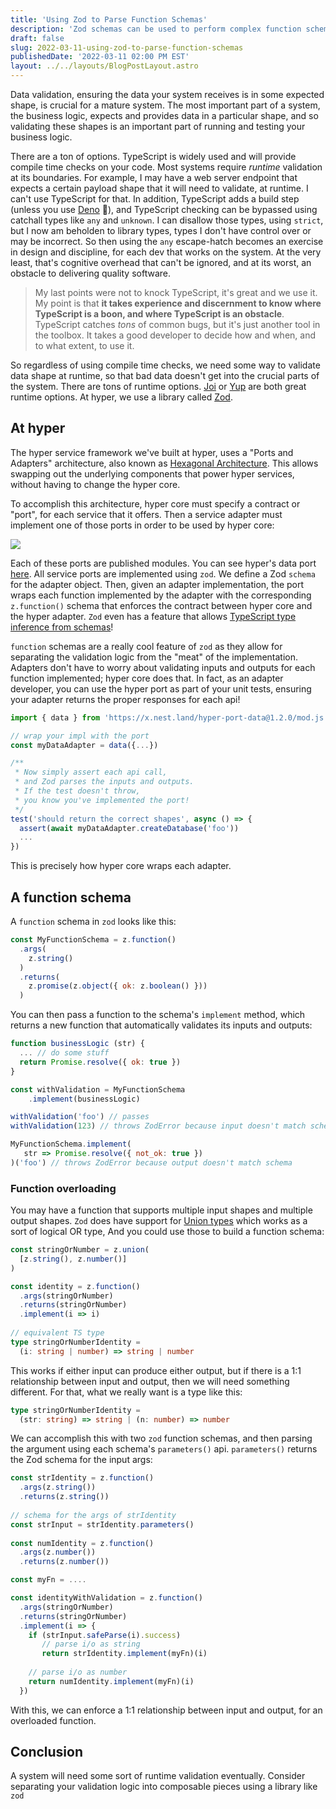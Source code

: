 ```yaml
---
title: 'Using Zod to Parse Function Schemas'
description: 'Zod schemas can be used to perform complex function schema validation'
draft: false
slug: 2022-03-11-using-zod-to-parse-function-schemas
publishedDate: '2022-03-11 02:00 PM EST'
layout: ../../layouts/BlogPostLayout.astro
---
```


Data validation, ensuring the data your system receives is in some expected shape, is crucial for a mature system. The most important part of a system, the business logic, expects and provides data in a particular shape, and so validating these shapes is an important part of running and testing your business logic.

There are a ton of options. TypeScript is widely used and will provide compile time checks on your code. Most systems require *runtime* validation at its boundaries. For example, I may have a web server endpoint that expects a certain payload shape that it will need to validate, at runtime. I can't use TypeScript for that. In addition, TypeScript adds a build step (unless you use [Deno](https://deno.land/) 🙂), and TypeScript checking can be bypassed using catchall types like `any` and `unknown`. I can disallow those types, using `strict`, but I now am beholden to library types, types I don't have control over or may be incorrect. So then using the `any` escape-hatch becomes an exercise in design and discipline, for each dev that works on the system. At the very least, that's cognitive overhead that can't be ignored, and at its worst, an obstacle to delivering quality software.

> My last points were not to knock TypeScript, it's great and we use it. My point is that **it takes experience and discernment to know where TypeScript is a boon, and where TypeScript is an obstacle**. TypeScript catches *tons* of common bugs, but it's just another tool in the toolbox. It takes a good developer to decide how and when, and to what extent, to use it.

So regardless of using compile time checks, we need some way to validate data shape at runtime, so that bad data doesn't get into the crucial parts of the system. There are tons of runtime options. [Joi](https://github.com/sideway/joi) or [Yup](https://github.com/jquense/yup) are both great runtime options. At hyper, we use a library called [Zod](https://github.com/colinhacks/zod).

## At hyper

The hyper service framework we've built at hyper, uses a "Ports and Adapters" architecture, also known as [Hexagonal Architecture](https://en.wikipedia.org/wiki/Hexagonal_architecture_(software)). This allows swapping out the underlying components that power hyper services, without having to change the hyper core.
    
To accomplish this architecture, hyper core must specify a contract or "port", for each service that it offers. Then a service adapter must implement one of those ports in order to be used by hyper core:

<img src="https://blog.hyper.io/content/images/2021/05/hyper-architecture.png" />

Each of these ports are published modules. You can see hyper's data port [here](https://nest.land/package/hyper-port-data). All service ports are implemented using `zod`. We define a Zod `schema` for the adapter object. Then, given an adapter implementation, the port wraps each function implemented by the adapter with the corresponding `z.function()` schema that enforces the contract between hyper core and the hyper adapter. `Zod` even has a feature that allows [TypeScript type inference from schemas](https://github.com/colinhacks/zod#type-inference)!

`function` schemas are a really cool feature of `zod` as they allow for separating the validation logic from the "meat" of the implementation. Adapters don't have to worry about validating inputs and outputs for each function implemented; hyper core does that. In fact, as an adapter developer, you can use the hyper port as part of your unit tests, ensuring your adapter returns the proper responses for each api!

```js
import { data } from 'https://x.nest.land/hyper-port-data@1.2.0/mod.js'

// wrap your impl with the port
const myDataAdapter = data({...})

/**
 * Now simply assert each api call,
 * and Zod parses the inputs and outputs.
 * If the test doesn't throw,
 * you know you've implemented the port!
 */
test('should return the correct shapes', async () => {
  assert(await myDataAdapter.createDatabase('foo'))
  ...
})
```

This is precisely how hyper core wraps each adapter.

## A function schema

A `function` schema in `zod` looks like this:

```js
const MyFunctionSchema = z.function()
  .args(
    z.string()
  )
  .returns(
    z.promise(z.object({ ok: z.boolean() }))
  )
```

You can then pass a function to the schema's `implement` method, which returns a new function that automatically validates its inputs and outputs:

```js
function businessLogic (str) {
  ... // do some stuff
  return Promise.resolve({ ok: true })
}

const withValidation = MyFunctionSchema
    .implement(businessLogic)

withValidation('foo') // passes
withValidation(123) // throws ZodError because input doesn't match schema

MyFunctionSchema.implement(
   str => Promise.resolve({ not_ok: true })
)('foo') // throws ZodError because output doesn't match schema
```

### Function overloading

You may have a function that supports multiple input shapes and multiple output shapes. `Zod` does have support for [Union types](https://github.com/colinhacks/zod#unions) which works as a sort of logical OR type, And you could use those to build a function schema:

```ts
const stringOrNumber = z.union(
  [z.string(), z.number()]
)

const identity = z.function()
  .args(stringOrNumber)
  .returns(stringOrNumber)
  .implement(i => i)
  
// equivalent TS type
type stringOrNumberIdentity =
  (i: string | number) => string | number
```

This works if either input can produce either output, but if there is a 1:1 relationship between input and output, then we will need something different. For that, what we really want is a type like this:

```ts
type stringOrNumberIdentity =
  (str: string) => string | (n: number) => number
```

We can accomplish this with two `zod` function schemas, and then parsing the argument using each schema's `parameters()` api. `parameters()` returns the Zod schema for the input args:

```js
const strIdentity = z.function()
  .args(z.string())
  .returns(z.string())
  
// schema for the args of strIdentity
const strInput = strIdentity.parameters()
  
const numIdentity = z.function()
  .args(z.number())
  .returns(z.number())

const myFn = ....

const identityWithValidation = z.function()
  .args(stringOrNumber)
  .returns(stringOrNumber)
  .implement(i => {
    if (strInput.safeParse(i).success)
       // parse i/o as string
       return strIdentity.implement(myFn)(i)
    
    // parse i/o as number
    return numIdentity.implement(myFn)(i)
  })
```

With this, we can enforce a 1:1 relationship between input and output, for an overloaded function.

## Conclusion

A system will need some sort of runtime validation eventually. Consider separating your validation logic into composable pieces using a library like `zod`
